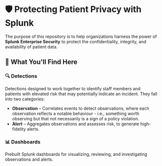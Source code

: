 # 🛡️ Protecting Patient Privacy with Splunk

The purpose of this repository is to help organizations harness the power of **Splunk Enterprise Security** to protect the confidentiality, integrity, and availability of patient data.

## 📌 What You'll Find Here

### 🔍 Detections  
Detections designed to work together to identify staff members and patients with elevated risk that may potentially indicate an incident. They fall into two categories:

- **Observation** – Correlates events to detect observations, where each observation reflects a notable behaviour - i.e., something worth observing but that not necessarily is a sign of a policy violation.
- **Alert** – Aggregates observations and assesses risk, to generate high-fidelity alerts.

### 📊 Dashboards  
Prebuilt Splunk dashboards for visualizing, reviewing, and investigating observations and alerts.


